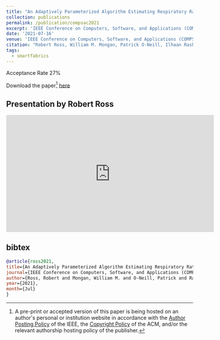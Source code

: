 ```yaml
---
title: "An Adaptively Parameterized Algorithm Estimating Respiratory Rate from a Passive Wearable RFID Smart Garment"
collection: publications
permalink: /publication/compsac2021
excerpt: 'IEEE Conference on Computers, Software, and Applications (COMPSAC)'
date: '2021-07-16'
venue: 'IEEE Conference on Computers, Software, and Applications (COMPSAC)'
citation: "Robert Ross, William M. Mongan, Patrick O-Neill, Ilhaan Rasheed, Adam Fontecchio, Genevieve Dion, and Kapil R. Dandekar.  An Adaptively Parameterized Algorithm Estimating Respiratory Rate from a Passive Wearable RFID Smart Garment. IEEE Symposium on Mobile, Wearable and Ubiquitous Computing at COMPSAC 2021, July, 2021."
tags: 
  - smartfabrics
---
```


Acceptance Rate 27%

Download the paper[^1] [here](https://www.cs.drexel.edu/~wmm24/papers/compsac2021.pdf)

## Presentation by Robert Ross

<iframe width="560" height="315" src="https://www.youtube.com/embed/jjSIriwcy74" frameborder="0" allow="encrypted-media" allowfullscreen></iframe>

## bibtex
```bibtex
@article{ross2021, 
title={An Adaptively Parameterized Algorithm Estimating Respiratory Rate from a Passive Wearable RFID Smart Garment}, 
journal={IEEE Conference on Computers, Software, and Applications (COMPSAC)}, 
author={Ross, Robert and Mongan, William M. and O-Neill, Patrick and Rasheed, Ilhaan and Dion, Genevieve and Dandekar, Kapil R.}, 
year={2021}, 
month={Jul}
}
```

[^1]: A pre-print or accepted version of this paper is being hosted on an author's personal or institution website in accordance with the [Author Posting Policy](https://www.ieee.org/publications/rights/index.html) of the IEEE, the [Copyright Policy](https://www.acm.org/publications/policies/copyright-policy) of the ACM, and/or the relevant authorship hosting policy of the publisher.